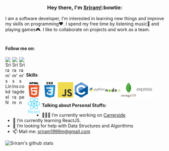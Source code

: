 ### <div align='center'>Hey there, I'm [Sriram!](https://github.com/sriram-24):bowtie:</div>

I am a software developer, I'm interested in learning new things and improve my skills on programming:heart:. I spend my free time by listening music:musical_score: and playing games:video_game:. I like to collaborate on projects and work as a team.
<br />
<br />
#### Follow me on:
<a href="https://www.linkedin.com/in/sriram-m-360560151/">
  <img align="left" alt="Sriram's LinkdeIN" width="22px" src="https://cdn.jsdelivr.net/npm/simple-icons@v3/icons/linkedin.svg" />
</a>
<a href="https://www.instagram.com/the_kings._.man_/">
  <img align="left" alt="Sriram's Instagram" width="22px" src="https://cdn.jsdelivr.net/npm/simple-icons@v3/icons/instagram.svg" />
</a>
<a href="https://www.codepen.io/sriram-24">
  <img align="left" alt="Sriram's codepen" width="22px" src="https://cdn.jsdelivr.net/npm/simple-icons@3.1.0/icons/codepen.svg" />
</a>

<br />
<br />

**Skills**

<img align="left" src="https://raw.githubusercontent.com/sriram-24/sriram-24/master/profile%20assets/Language/HTML.svg" height="50" width="50" />
<img align="left" src="https://raw.githubusercontent.com/sriram-24/sriram-24/master/profile%20assets/Language/css.svg" height="50" width="50" />
<img align="left" src="https://raw.githubusercontent.com/sriram-24/sriram-24/master/profile%20assets/Language/javascript.svg" height="50" width="50" />
<img align="left" src="https://raw.githubusercontent.com/sriram-24/sriram-24/master/profile%20assets/Language/c.svg" height="50" width="50" />
<img align="left" src="https://raw.githubusercontent.com/sriram-24/sriram-24/master/profile%20assets/Language/python.svg" height="50" width="50" />
<img align="left" src="https://raw.githubusercontent.com/sriram-24/sriram-24/master/profile%20assets/Language/nodejs.svg" height="50" width="50" />
<img align="left" src="https://raw.githubusercontent.com/sriram-24/sriram-24/master/profile%20assets/Language/mongodb.svg" height="50" width="50" />
<img align="left" src="https://raw.githubusercontent.com/sriram-24/sriram-24/master/profile%20assets/Language/express.svg" height="50" width="50" />
<img align="left" src="https://raw.githubusercontent.com/sriram-24/sriram-24/master/profile%20assets/Language/react.svg" height="50" width="50" />

<br />
<br />
<br />

**Talking about Personal Stuffs:**

- 👨🏽‍💻 I’m currently working on [Carrerside](https://github.com/sriram-24/Careerside/)
- 🌱 I’m currently learning ReactJS.
- 🤔 I’m looking for help with Data Structures and Algorithms 
- 📫 Mail me: [sriram1999m@gmail.com](https://mail.google.com/mail/?view=cm&fs=1&to=sriram1999m@gmail.com)

![Sriram's github stats](https://github-readme-stats.vercel.app/api?username=sriram-24&show_icons=true&title_color=fff&icon_color=79ff97&text_color=9f9f9f&bg_color=151515)
<br />
